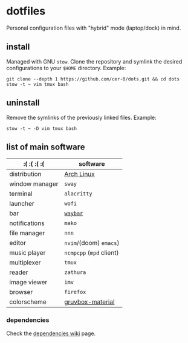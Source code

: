 # dotfiles

Personal configuration files with "hybrid" mode (laptop/dock) in mind.

## install

Managed with GNU `stow`. Clone the repository and symlink the desired
configurations to your `$HOME` directory. Example:

```
git clone --depth 1 https://github.com/cer-0/dots.git && cd dots
stow -t ~ vim tmux bash
```

## uninstall

Remove the symlinks of the previously linked files. Example:

```
stow -t ~ -D vim tmux bash
```

## list of main software

| :( :( :( :(  | software                          |
|--------------|-----------------------------------|
|distribution  |[Arch Linux](https://archlinux.org)|
|window manager|`sway`|
|terminal      |`alacritty`|
|launcher      |`wofi`|
|bar           |[`waybar`](https://github.com/Alexays/Waybar)|
|notifications |`mako`|
|file manager  |`nnn`|
|editor        |`nvim`/(doom) `emacs`)|
|music player  |`ncmpcpp` (`mpd` client)|
|multiplexer   |`tmux`|
|reader        |`zathura`|
|image viewer  |`imv`|
|browser       |`firefox`|
|colorscheme   |[gruvbox-material](https://github.com/sainnhe/gruvbox-material)|

### dependencies

Check the [dependencies wiki](https://github.com/cer-0/dots/wiki/Dependencies) page.
